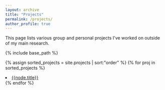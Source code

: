 ```yaml
---
layout: archive
title: "Projects"
permalink: /projects/
author_profile: true
---
```

This page lists various group and personal projects I've worked on outside of my main research.

{% include base_path %}

{% assign sorted_projects = site.projects | sort:"order" %}
{% for proj in sorted_projects %}
 <li><a href="{{node.url}}">{{node.title}}</a></li>
{% endfor %}
